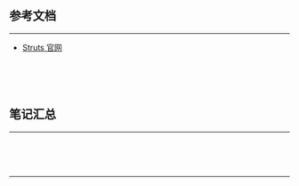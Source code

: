 ## 参考文档

---

* [Struts 官网](https://struts.apache.org/)



<br/><br/><br/>



## 笔记汇总

---





<br/><br/><br/>

---

